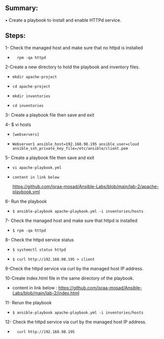 ## Summary: 

•	Create a playbook to install and enable HTTPd service.

## Steps: 
1- 	Check the managed host and make sure that no httpd is installed
-       rpm -qa httpd

2-Create a new directory to hold the playbook and inventory files.
-     mkdir apache-project
-     cd apache-project
-     mkdir inventories
-     cd inventories
3-	Create a playbook file then save and exit

4- $ vi hosts
-     [webservers]
-     Webserver1 ansible_host=192.168.98.195 ansible_user=cloud ansible_ssh_private_key_file=/etc/ansible/client.pem 

5- Create a playbook file then save and exit
-     vi apache-playbook.yml
-     content in link below
     https://github.com/israa-mosad/Ansible-Labs/blob/main/lab-2/apache-playbook.yml
     
 6- Run the playbook
-     $ ansible-playbook apache-playbook.yml -i inventories/hosts

7- Check the managed host and make sure that httpd is installed
-     $ rpm -qa httpd
8- Check the httpd service status
-     $ systemctl status httpd
-     $ curl http://192.168.98.195 > client 
9-Check the httpd service via curl by the managed host IP address.

10-Create index.html file in the same directory of the playbook.
-    content in link below : https://github.com/israa-mosad/Ansible-Labs/blob/main/lab-2/index.html

11- Rerun the playbook
-     $ ansible-playbook apache-playbook.yml -i inventories/hosts
12-	Check the httpd service via curl by the managed host IP address.
-     	curl http://192.168.98.195


    
